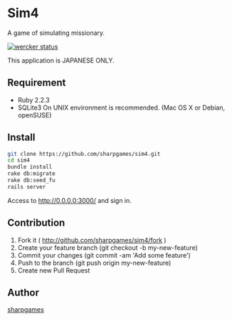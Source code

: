 Sim4
====

A game of simulating missionary.

[![wercker status](https://app.wercker.com/status/418cc1b21870d59b3fcb82b109f3fa49/m "wercker status")](https://app.wercker.com/project/bykey/418cc1b21870d59b3fcb82b109f3fa49)

This application is JAPANESE ONLY. 

## Requirement
* Ruby 2.2.3
* SQLite3
On UNIX environment is recommended. (Mac OS X or Debian, openSUSE)

## Install

```bash
git clone https://github.com/sharpgames/sim4.git
cd sim4
bundle install
rake db:migrate
rake db:seed_fu
rails server
```

Access to http://0.0.0.0:3000/ and sign in.

## Contribution
1. Fork it ( http://github.com/sharpgames/sim4/fork )
2. Create your feature branch (git checkout -b my-new-feature)
3. Commit your changes (git commit -am 'Add some feature')
4. Push to the branch (git push origin my-new-feature)
5. Create new Pull Request

## Author

[sharpgames](https://github.com/sharpgames)

